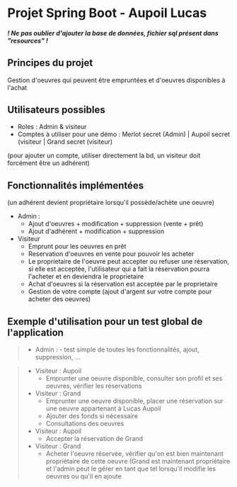 # Projet Spring Boot - Aupoil Lucas

##### ! Ne pas oublier d'ajouter la base de données, fichier sql présent dans "resources" !

## Principes du projet

Gestion d'oeuvres qui peuvent être empruntées et d'oeuvres disponibles à l'achat

## Utilisateurs possibles
  
  - Roles : Admin & visiteur
  - Comptes à utiliser pour une démo : Merlot secret (Admin) | Aupoil secret (visiteur | Grand secret (visiteur)

(pour ajouter un compte, utiliser directement la bd, un visiteur doit forcément être un adhérent)

## Fonctionnalités implémentées

(un adhérent devient propriétaire lorsqu'il possède/achète une oeuvre)

  - Admin : 
      - Ajout d'oeuvres + modification + suppression (vente + prêt)
      - Ajout d'adhérent + modification + suppression
  - Visiteur
      - Emprunt pour les oeuvres en prêt
      - Reservation d'oeuvres en vente pour pouvoir les acheter
      - Le proprietaire de l'oeuvre peut accepter ou refuser une réservation, si elle est acceptée, l'utilisateur qui a fait la réservation pourra l'acheter et en deviendra le proprietaire
      - Achat d'oeuvres si la réservation est acceptée par le proprietaire
      - Gestion de votre compte (ajout d'argent sur votre compte pour acheter des oeuvres)
      
## Exemple d'utilisation pour un test global de l'application

>  - Admin :
      - test simple de toutes les fonctionnalités, ajout, suppression, ...



>  - Visiteur : Aupoil
>     - Emprunter une oeuvre disponible, consulter son profil et ses oeuvres, vérifier les réservations
>  - Visiteur : Grand
>      - Emprunter une oeuvre disponible, placer une réservation sur une oeuvre appartenant à Lucas Aupoil
>      - Ajouter des fonds si nécessaire
>      - Consultations des oeuvres 
>  - Visiteur : Aupoil
>      - Accepter la réservation de Grand
>  - Visiteur : Grand
>      - Acheter l'oeuvre réservée, vérifier qu'on est bien maintenant propriétaire de cette oeuvre (Grand est maintenant propriétaire
>  et l'admin peut le gérer en tant que tel lorsqu'il modifie les oeuvres ou qu'il en ajoute
      

  

      
      
      
      
      
      
      
      
 
